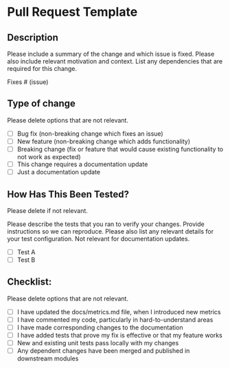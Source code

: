 # Pull Request Template

## Description

Please include a summary of the change and which issue is fixed. Please also include relevant motivation and context. List any dependencies that are required for this change.

Fixes # (issue)

## Type of change

Please delete options that are not relevant.

- [ ] Bug fix (non-breaking change which fixes an issue)
- [ ] New feature (non-breaking change which adds functionality)
- [ ] Breaking change (fix or feature that would cause existing functionality to not work as expected)
- [ ] This change requires a documentation update
- [ ] Just a documentation update

## How Has This Been Tested?

Please delete if not relevant.

Please describe the tests that you ran to verify your changes. Provide instructions so we can reproduce. Please also list any relevant details for your test configuration. Not relevant for documentation updates.

- [ ] Test A
- [ ] Test B

## Checklist:

Please delete options that are not relevant.

- [ ] I have updated the docs/metrics.md file, when I introduced new metrics
- [ ] I have commented my code, particularly in hard-to-understand areas
- [ ] I have made corresponding changes to the documentation
- [ ] I have added tests that prove my fix is effective or that my feature works
- [ ] New and existing unit tests pass locally with my changes
- [ ] Any dependent changes have been merged and published in downstream modules